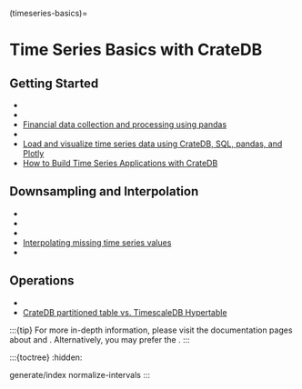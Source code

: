 (timeseries-basics)=
# Time Series Basics with CrateDB

## Getting Started

- [](#timeseries-generate)
- [](#timeseries-normalize)
- [Financial data collection and processing using pandas]
- [](inv:cloud#time-series)
- [Load and visualize time series data using CrateDB, SQL, pandas, and Plotly](#plotly)
- [How to Build Time Series Applications with CrateDB]

## Downsampling and Interpolation

- [](#downsampling-timestamp-binning)
- [](#downsampling-lttb)
- [](#ni-interpolate)
- [Interpolating missing time series values]
- [](inv:crate-reference#aggregation-percentile)

## Operations
- [](#sharding-partitioning)
- [CrateDB partitioned table vs. TimescaleDB Hypertable]


:::{tip}
For more in-depth information, please visit the documentation pages about
[](#timeseries-connect) and [](#timeseries-advanced). Alternatively, you
may prefer the [](#timeseries-video).
:::


:::{toctree}
:hidden:

generate/index
normalize-intervals
:::



[CrateDB partitioned table vs. TimescaleDB Hypertable]: https://community.cratedb.com/t/cratedb-partitioned-table-vs-timescaledb-hypertable/1713
[Financial data collection and processing using pandas]: https://community.cratedb.com/t/automating-financial-data-collection-and-storage-in-cratedb-with-python-and-pandas-2-0-0/916
[How to Build Time Series Applications with CrateDB]: https://github.com/crate/cratedb-examples/blob/main/topic/timeseries/dask-weather-data-import.ipynb
[Interpolating missing time series values]: https://community.cratedb.com/t/interpolating-missing-time-series-values/1010
